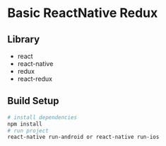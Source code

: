 # Basic ReactNative Redux

## Library
* react
* react-native
* redux
* react-redux

## Build Setup
```bash
# install dependencies
npm install
# run project
react-native run-android or react-native run-ios
```